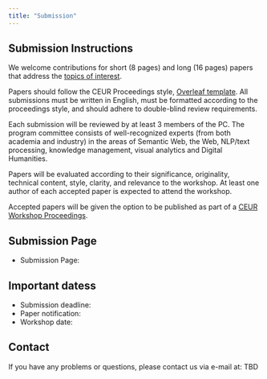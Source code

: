 ```yaml
---
title: "Submission"
---
```


## Submission Instructions

We welcome contributions for short (8 pages) and long (16 pages) papers that address the [topics of interest](https://muws-workshop.github.io/cfp/).

Papers should follow the CEUR Proceedings style, [Overleaf template](https://www.overleaf.com/latex/templates/template-for-submissions-to-ceur-workshop-proceedings-ceur-ws-dot-org/wqyfdgftmcfw). All submissions must be written in English, must be formatted according to the proceedings style, and should adhere to double-blind review requirements.

Each submission will be reviewed by at least 3 members of the PC. The program committee consists of well-recognized experts (from both academia and industry) in the areas of Semantic Web, the Web, NLP/text processing, knowledge management, visual analytics and Digital Humanities.

Papers will be evaluated according to their significance, originality, technical content, style, clarity, and relevance to the workshop. At least one author of each accepted paper is expected to attend the workshop.

Accepted papers will be given the option to be published as part of a [CEUR Workshop Proceedings](https://ceur-ws.org). 

## Submission Page

- Submission Page: 

## Important datess

- Submission deadline: 
- Paper notification: 
- Workshop date: 

## Contact

If you have any problems or questions, please contact us via e-mail at: TBD
